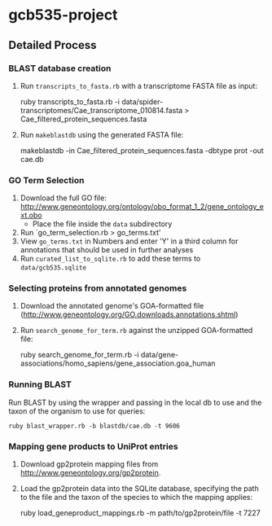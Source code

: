 # gcb535-project

## Detailed Process

### BLAST database creation

1. Run `transcripts_to_fasta.rb` with a transcriptome FASTA file as input:

    ruby transcripts_to_fasta.rb -i data/spider-transcriptomes/Cae_transcriptome_010814.fasta > Cae_filtered_protein_sequences.fasta

2. Run `makeblastdb` using the generated FASTA file:

    makeblastdb -in Cae_filtered_protein_sequences.fasta -dbtype prot -out cae.db

### GO Term Selection

1. Download the full GO file: http://www.geneontology.org/ontology/obo_format_1_2/gene_ontology_ext.obo
   - Place the file inside the `data` subdirectory
2. Run `go_term_selection.rb > go_terms.txt'
3. View `go_terms.txt` in Numbers and enter 'Y' in a third column for annotations that should be used in further analyses
4. Run `curated_list_to_sqlite.rb` to add these terms to `data/gcb535.sqlite`

### Selecting proteins from annotated genomes

1. Download the annotated genome's GOA-formatted file (http://www.geneontology.org/GO.downloads.annotations.shtml)
2. Run `search_genome_for_term.rb` against the unzipped GOA-formatted file:

    ruby search_genome_for_term.rb  -i data/gene-associations/homo_sapiens/gene_association.goa_human

### Running BLAST

Run BLAST by using the wrapper and passing in the local db to use and the taxon of the organism to use for queries:

    ruby blast_wrapper.rb -b blastdb/cae.db -t 9606

### Mapping gene products to UniProt entries

1. Download gp2protein mapping files from http://www.geneontology.org/gp2protein.
2. Load the gp2protein data into the SQLite database, specifying the path to the file and the taxon of the species to which the mapping applies:

    ruby load_geneproduct_mappings.rb -m path/to/gp2protein/file -t 7227